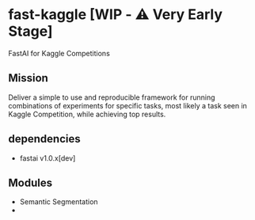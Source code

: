 # fast-kaggle [WIP - ⚠️ Very Early Stage]
FastAI for Kaggle Competitions

## Mission

Deliver a simple to use and reproducible framework for running combinations of experiments for specific tasks, most likely a task seen in Kaggle Competition, while achieving top results.

## dependencies

- fastai v1.0.x[dev]

## Modules
- Semantic Segmentation
- 
